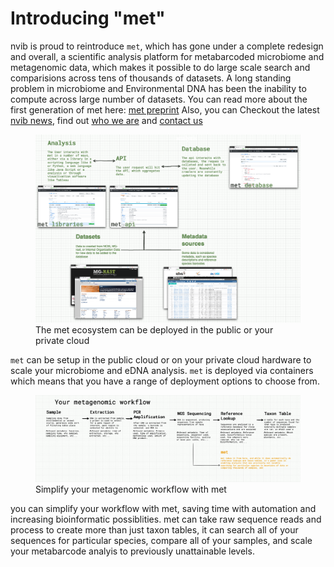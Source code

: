<link rel="stylesheet" href="/assets/css/styles.css">
<script src="/assets/js/document_include.js"></script> 

<h1>Introducing "met"</h1>
nvib is proud to reintroduce <code>met</code>, which has gone under a complete redesign and overall, a scientific analysis platform for metabarcoded microbiome and metagenomic data, which makes it possible to do large scale search and comparisions across tens of thousands of datasets. A long standing problem in microbiome and Environmental DNA has been the inability to compute across large number of datasets. You can read more about the first generation  of met here: <a href="https://ecoevorxiv.org/rwnd3/">met preprint</a> Also, you can Checkout the latest <a href="/news.html">nvib news</a>, find out <a href="/team.html">who we are</a> and <a href="/contact.html">contact us</a>

<figure class="embiggen">
  <img src="/assets/met.png" alt="met ecosystem">
  <figcaption>The met ecosystem can be deployed in the public or your private cloud</figcaption>
</figure>

<code>met</code> can be setup in the public cloud or on your private cloud hardware to scale your microbiome and eDNA analysis. <code>met</code> is deployed via containers which means that you have a range of deployment options to choose from.

<figure class="embiggen">
  <img src="/assets/met-barcoding.png" alt="your pipeline">
  <figcaption>Simplify your metagenomic workflow with met</figcaption>
</figure>

you can simplify your workflow with met, saving time with automation and increasing bioinformatic possiblities. met can take raw sequence reads and process to create more than just taxon tables, it can search all of your sequences for particular species, compare all of your samples, and scale your metabarcode analyis to previously unattainable levels.

<script>
document.include('/assets/menu.html')
</script>
